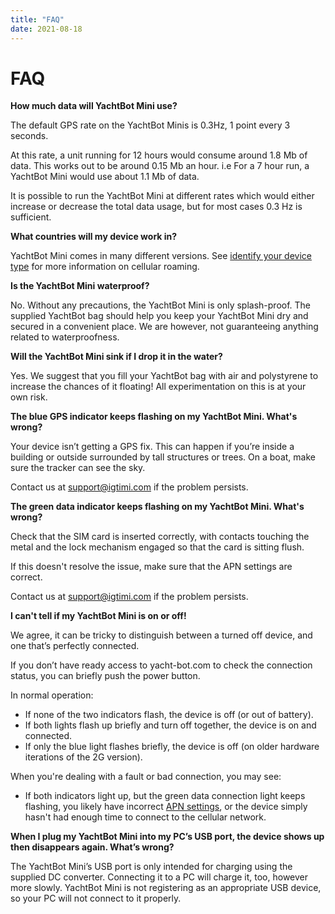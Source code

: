 ```yaml
---
title: "FAQ"
date: 2021-08-18
---
```

# FAQ

**How much data will YachtBot Mini use?**

The default GPS rate on the YachtBot Minis is 0.3Hz, 1 point every 3 seconds.

At this rate, a unit running for 12 hours would consume around 1.8 Mb of data. This works out to be around 0.15 Mb an hour. i.e For a 7 hour run, a YachtBot Mini would use about 1.1 Mb of data.

  

It is possible to run the YachtBot Mini at different rates which would either increase or decrease the total data usage, but for most cases 0.3 Hz is sufficient.

  

  

**What countries will my device work in?**

YachtBot Mini comes in many different versions. See [identify your device type](../../YachtBot%20Products/YachtBot%20Mini/Identify%20device%20cellular%20frequencies%20.md) for more information on cellular roaming.

  

  

**Is the YachtBot Mini waterproof?**

No. Without any precautions, the YachtBot Mini is only splash-proof. The supplied YachtBot bag should help you keep your YachtBot Mini dry and secured in a convenient place. We are however, not guaranteeing anything related to waterproofness. 

  

  

**Will the YachtBot Mini sink if I drop it in the water?**

Yes. We suggest that you fill your YachtBot bag with air and polystyrene to increase the chances of it floating! All experimentation on this is at your own risk.

  

  

**The blue GPS indicator keeps flashing on my YachtBot Mini. What's wrong?**

Your device isn’t getting a GPS fix. This can happen if you’re inside a building or outside surrounded by tall structures or trees. On a boat, make sure the tracker can see the sky. 

  

Contact us at support@igtimi.com if the problem persists.

  

**The green data indicator keeps flashing on my YachtBot Mini. What's wrong?**

Check that the SIM card is inserted correctly, with contacts touching the metal and the lock mechanism engaged so that the card is sitting flush.

If this doesn't resolve the issue, make sure that the APN settings are correct.

  

Contact us at support@igtimi.com if the problem persists.

  

  

**I can't tell if my YachtBot Mini is on or off!**

We agree, it can be tricky to distinguish between a turned off device, and one that’s perfectly connected.

  

If you don’t have ready access to yacht-bot.com to check the connection status, you can briefly push the power button.

  

In normal operation:

*   If none of the two indicators flash, the device is off (or out of battery).
*   If both lights flash up briefly and turn off together, the device is on and connected.
*   If only the blue light flashes briefly, the device is off (on older hardware iterations of the 2G version).

  

When you're dealing with a fault or bad connection, you may see:

*   If both indicators light up, but the green data connection light keeps flashing, you likely have incorrect [APN settings](../../YachtBot%20Products/YachtBot%20Mini/SIM%20card%20installation%20and%20APN.md), or the device simply hasn't had enough time to connect to the cellular network.

  

  

**When I plug my YachtBot Mini into my PC’s USB port, the device shows up then disappears again. What’s wrong?**

The YachtBot Mini’s USB port is only intended for charging using the supplied DC converter. Connecting it to a PC will charge it, too, however more slowly. YachtBot Mini is not registering as an appropriate USB device, so your PC will not connect to it properly.